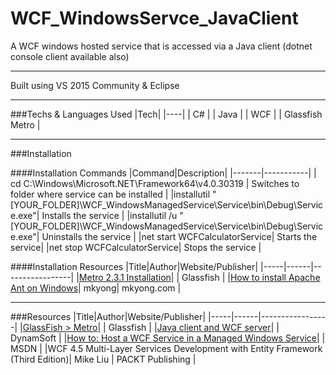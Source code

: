 # WCF_WindowsServce_JavaClient

A WCF windows hosted service that is accessed via a Java client (dotnet console client available also)

---

Built using VS 2015 Community & Eclipse

---

###Techs & Languages Used
|Tech|
|----|
| C# |
| Java |
| WCF |
| Glassfish Metro |

---

###Installation

####Installation Commands
|Command|Description|
|-------|-----------|
| cd C:\Windows\Microsoft.NET\Framework64\v4.0.30319 | Switches to folder where service can be installed |
|installutil "[YOUR_FOLDER]\WCF_WindowsManagedService\Service\bin\Debug\Service.exe"| Installs the service |
|installutil /u "[YOUR_FOLDER]\WCF_WindowsManagedService\Service\bin\Debug\Service.exe"| Uninstalls the service |
|net start WCFCalculatorService| Starts the service|
|net stop WCFCalculatorService| Stops the service |

####Installation Resources
|Title|Author|Website/Publisher|
|-----|------|-----------------|
|[Metro 2.3.1 Installation](https://metro.java.net/2.3.1/)| | Glassfish |
|[How to install Apache Ant on Windows](https://www.mkyong.com/ant/how-to-install-apache-ant-on-windows/)| mkyong| mkyong.com |

---

###Resources
|Title|Author|Website/Publisher|
|-----|------|-----------------|
|[GlassFish > Metro](https://metro.java.net/)| | Glassfish |
|[Java client and WCF server](http://www.codepool.biz/java-client-and-wcf-server.html)| | DynamSoft |
|[How to: Host a WCF Service in a Managed Windows Service](https://msdn.microsoft.com/en-us/library/ms733069(v=vs.110).aspx)| | MSDN |
|WCF 4.5 Multi-Layer Services Development with Entity Framework (Third Edition)| Mike Liu | PACKT Publishing |

